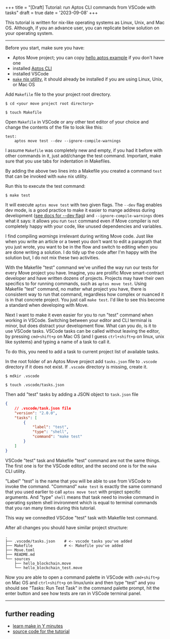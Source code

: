+++
title = "[Draft] Tutorial: run Aptos CLI commands from VSCode with tasks"
draft = true
date = '2023-09-08'
+++

This tutorial is written for nix-like operating systems as Linux, Unix, and Mac OS. Although, if you an advance user, you can replicate below solution on your operating system.

---

Before you start, make sure you have:
- Aptos Move project; you can copy [hello aptos example](https://github.com/dmshvetsov/aptos_hello_blockchain_example) if you don't have one
- installed [Aptos CLI](https://aptos.dev/tools/aptos-cli/install-cli/)
- installed VSCode
- [`make` nix utility](https://www.gnu.org/software/make/), it should already be installed if you are using Linux, Unix, or Mac OS

Add `Makefile` file to the your project root directory.

    $ cd <your move project root directory>

    $ touch Makefile

Open `Makefile` in VSCode or any other text editor of your choice and change the contents of the file to look like this:

```text
test:
	aptos move test --dev --ignore-compile-warnings

```

I assume `Makefile` was completely new and empty, if you had it before with other commands in it, just add/change the test command. Important, make sure that you use tabs for indentation in Makefiles.

By adding the above two lines into a Makefile you created a command `test` that can be invoked with `make` nix utility.

Run this to execute the test command:

    $ make test

It will execute `aptos move test` with two given flags. The `--dev` flag enables dev mode, is a good practice to make it easier to mange address during development ([see docs for --dev flag](https://aptos.dev/move/book/packages/#instantiation)) and `--ignore-compile-warnings` does what it says: it allows you run `test` command even if Move compiler is not completely happy with your code, like unused dependencies and variables.

I find compiling _warnings_ irrelevant during writing Move code. Just like when you write an article or a tweet you don't want to edit a paragrath that you just wrote, you want to be in the flow and switch to editing when you are done writing a solution. I do tidy up the code after I'm happy with the solution but, I do not mix these two activities.

With the Makefile "test" command we've unified the way run our tests for every Move project you have. Imagine, you are prolific Move smart-contract developer and have written dozens of projects. Projects may have their own specifics to for running commands, such as `aptos move test`. Using Makefile "test" command, no matter what project you have, there is consistent way to run that command, regardless how complex or nuanced it is in that concrete project. You just call `make test`. I'd like to see this become a standard when developing with Move.

Next I want to make it even easier for you to run "test" command when working in VSCode. Switching between your editor and CLI terminal is minor, but does distract your development flow. What can you do, is it to use VSCode tasks. VSCode tasks can be called without leaving the editor, by pressing `cmd+shift+p` on Mac OS (and I guess `ctrl+shift+p` on linux, unix like systems) and typing a name of a task to call it.

To do this, you need to add a task to current project list of available tasks.

In the root folder of an Aptos Move project add `tasks.json` file to `.vscode` directory if it does not exist. If `.vscode` directory is missing, create it.

    $ mdkir .vscode

    $ touch .vscode/tasks.json

Then add "test" tasks by adding a JSON object to `task.json` file

```json
{
    // .vscode/task.json file
    "version": "2.0.0",
    "tasks": [
        {
            "label": "test",
            "type": "shell",
            "command": "make test"
        }
    ]
}
```

VSCode "test" task and Makefile "test" command are not the same things. The first one is for the VSCode editor, and the second one is for the `make` CLI utility.

"Label" "test" is the name that you will be able to use from VSCode to invoke the command. "Command" `make test` is exactly the same command that you used earlier to call `aptos move test` with project specific arguments. And "type" `shell` means that task need to invoke command in operating system shell invironment which is equal to terminal commands that you ran many times during this tutorial.

This way we connedted VSCdoe "test" task with Makefile test command.

After all changes you should have similar project structure:

```text
.
├── .vscode/tasks.json    # <- vscode tasks you've added
├── Makefile              # <- Makefile you've added
├── Move.toml
├── README.md
└── sources
    ├── hello_blockchain.move
    └── hello_blockchain_test.move
```

Now you are able to open a command palette in VSCode with `cmd+shift+p` on Mac OS and `ctrl+shift+p` on linux/unix and then type "test" and you should see "Tasks: Run Test Task" in the command palette prompt, hit the enter button and see how tests are ran in VSCode terminal panel.

---

## further reading

- [learn make in Y minutes](https://learnxinyminutes.com/docs/make/)
- [source code for the tutorial](https://github.com/dmshvetsov/aptos_hello_blockchain_example)
